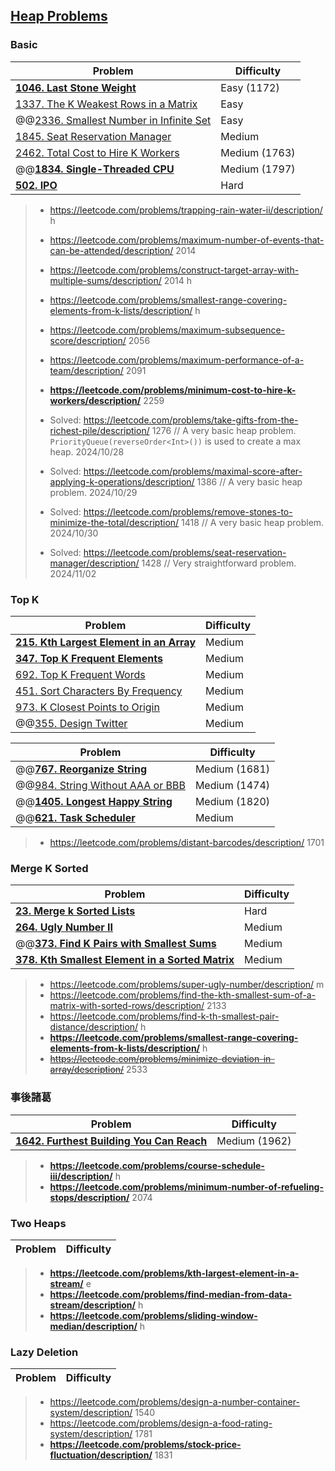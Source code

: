 ## [Heap Problems](../topics/heap.md)

### Basic
| Problem          | Difficulty |
|------------------|------------|
|**[1046. Last Stone Weight](../leetcode/1046.last-stone-weight.md)**|Easy (1172)|
|[1337. The K Weakest Rows in a Matrix](../leetcode/1337.the-k-weakest-rows-in-a-matrix.md)|Easy|
|@@[2336. Smallest Number in Infinite Set](../leetcode/2336.smallest-number-in-infinite-set.md)|Easy|
|[1845. Seat Reservation Manager](../leetcode/1845.seat-reservation-manager.md)|Medium|
|[2462. Total Cost to Hire K Workers](../leetcode/2462.total-cost-to-hire-k-workers.md)|Medium (1763)|
|@@**[1834. Single-Threaded CPU](../leetcode/1834.single-threaded-cpu.md)**|Medium (1797)|
|**[502. IPO](../leetcode/502.ipo.md)**|Hard|

> * https://leetcode.com/problems/trapping-rain-water-ii/description/ h
> * https://leetcode.com/problems/maximum-number-of-events-that-can-be-attended/description/ 2014
> * https://leetcode.com/problems/construct-target-array-with-multiple-sums/description/ 2014 h
> * https://leetcode.com/problems/smallest-range-covering-elements-from-k-lists/description/ h
> * https://leetcode.com/problems/maximum-subsequence-score/description/ 2056
> * https://leetcode.com/problems/maximum-performance-of-a-team/description/ 2091
> * **https://leetcode.com/problems/minimum-cost-to-hire-k-workers/description/** 2259
>
> * Solved: https://leetcode.com/problems/take-gifts-from-the-richest-pile/description/ 1276 // A very basic heap problem. `PriorityQueue(reverseOrder<Int>())` is used to create a max heap. 2024/10/28
> * Solved: https://leetcode.com/problems/maximal-score-after-applying-k-operations/description/ 1386 // A very basic heap problem. 2024/10/29
> * Solved: https://leetcode.com/problems/remove-stones-to-minimize-the-total/description/ 1418 // A very basic heap problem. 2024/10/30
> * Solved: https://leetcode.com/problems/seat-reservation-manager/description/ 1428 // Very straightforward problem. 2024/11/02

### Top K
| Problem          | Difficulty |
|------------------|------------|
|**[215. Kth Largest Element in an Array](../leetcode/215.kth-largest-element-in-an-array.md)**|Medium|
|**[347. Top K Frequent Elements](../leetcode/347.top-k-frequent-elements.md)**|Medium|
|[692. Top K Frequent Words](../leetcode/692.top-k-frequent-words.md)|Medium|
|[451. Sort Characters By Frequency](../leetcode/451.sort-charaters-by-frequency.md)|Medium|
|[973. K Closest Points to Origin](../leetcode/973.k-closest-points-to-origin.md)|Medium|
|@@[355. Design Twitter](../leetcode/355.design-twitter.md)|Medium|

| Problem          | Difficulty |
|------------------|------------|
|@@**[767. Reorganize String](../leetcode/767.reorganize-string.md)**|Medium (1681)|
|@@[984. String Without AAA or BBB](../leetcode/984.string-without-aaa-or-bbb.md)|Medium (1474)|
|@@**[1405. Longest Happy String](../leetcode/1405.longest-happy-string.md)**|Medium (1820)|
|@@**[621. Task Scheduler](../leetcode/621.task-scheduler.md)**|Medium|

> * https://leetcode.com/problems/distant-barcodes/description/ 1701

### Merge K Sorted
| Problem          | Difficulty |
|------------------|------------|
|**[23. Merge k Sorted Lists](../leetcode/23.merge-k-sorted-lists.md)**|Hard|
|**[264. Ugly Number II](../leetcode/264.ugly-number-ii.md)**|Medium|
|@@**[373. Find K Pairs with Smallest Sums](../leetcode/373.find-k-pairs-with-smallest-sums.md)**|Medium|
|**[378. Kth Smallest Element in a Sorted Matrix](../leetcode/378.kth-smallest-element-in-a-sorted-matrix.md)**|Medium|

> * https://leetcode.com/problems/super-ugly-number/description/ m
> * https://leetcode.com/problems/find-the-kth-smallest-sum-of-a-matrix-with-sorted-rows/description/ 2133
> * https://leetcode.com/problems/find-k-th-smallest-pair-distance/description/ h
> * **https://leetcode.com/problems/smallest-range-covering-elements-from-k-lists/description/** h
> * ~~https://leetcode.com/problems/minimize-deviation-in-array/description/~~ 2533

### 事後諸葛
| Problem          | Difficulty |
|------------------|------------|
|**[1642. Furthest Building You Can Reach](../leetcode/1642.furthest-building-you-can-reach.md)**|Medium (1962)|

> * **https://leetcode.com/problems/course-schedule-iii/description/** h
> * **https://leetcode.com/problems/minimum-number-of-refueling-stops/description/** 2074

### Two Heaps
| Problem          | Difficulty |
|------------------|------------|
> * **https://leetcode.com/problems/kth-largest-element-in-a-stream/** e
> * **https://leetcode.com/problems/find-median-from-data-stream/description/** h
> * **https://leetcode.com/problems/sliding-window-median/description/** h

### Lazy Deletion
| Problem          | Difficulty |
|------------------|------------|
> * https://leetcode.com/problems/design-a-number-container-system/description/ 1540
> * https://leetcode.com/problems/design-a-food-rating-system/description/ 1781
> * **https://leetcode.com/problems/stock-price-fluctuation/description/** 1831
